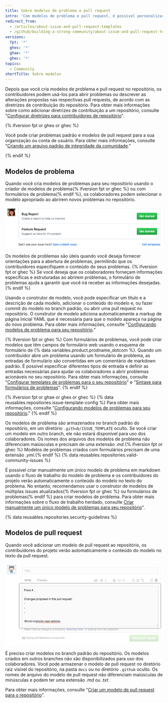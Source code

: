```yaml
---
title: Sobre modelos de problema e pull request
intro: 'Com modelos de problema e pull request, é possível personalizar e padronizar as informações que deseja que os contribuidores incluam quando abrem problemas e pull requests no seu repositório.'
redirect_from:
  - /articles/about-issue-and-pull-request-templates
  - /github/building-a-strong-community/about-issue-and-pull-request-templates
versions:
  fpt: '*'
  ghes: '*'
  ghae: '*'
  ghec: '*'
topics:
  - Community
shortTitle: Sobre modelos
---
```


Depois que você cria modelos de problema e pull request no repositório, os contribuidores podem usá-los para abrir problemas ou descrever as alterações propostas nas respectivas pull requests, de acordo com as diretrizes de contribuição do repositório. Para obter mais informações sobre como adicionar diretrizes de contribuição a um repositório, consulte "[Configurar diretrizes para contribuidores de repositório](/articles/setting-guidelines-for-repository-contributors)".

{% ifversion fpt or ghes or ghec %}

Você pode criar problemas padrão e modelos de pull request para a sua organização ou conta de usuário. Para obter mais informações, consulte "[Criando um arquivo padrão de integridade da comunidade](/communities/setting-up-your-project-for-healthy-contributions/creating-a-default-community-health-file)."

{% endif %}

## Modelos de problema

Quando você cria modelos de problemas para seu repositório usando o criador de modelos de problema{% ifversion fpt or ghec %} ou com formulários de problema{% endif %}, os colaboradores podem selecionar o modelo apropriado ao abrirem novos problemas no repositório.

![Página de novo problema mostrando opções do modelo de problema](/assets/images/help/issues/new-issue-page-with-multiple-templates.png)

Os modelos de problemas são úteis quando você deseja fornecer orientações para a abertura de problemas, permitindo que os contribuidores especifiquem o conteúdo do seus problemas. {% ifversion fpt or ghec %} Se você deseja que os colaboradores forneçam informações específicas e estruturadas ao abrirem problemas, o formulário de problemas ajuda a garantir que você irá receber as informações desejadas.{% endif %}

Usando o construtor de modelo, você pode especificar um titulo e a descrição de cada modelo, adicionar o conteúdo do modelo e, ou fazer commit do modelo no branch padrão, ou abrir uma pull request no repositório. O construtor de modelo adiciona automaticamente a markup de página inicial YAML que é necessária para que o modelo apareça na página do novo problema. Para obter mais informações, consulte "[Configurando modelos de problema para seu repositório](/articles/configuring-issue-templates-for-your-repository)."

{% ifversion fpt or ghec %}
Com formulários de problemas, você pode criar modelos que têm campos de formulário web usando o esquema de formulário de {% data variables.product.prodname_dotcom %}. Quando um contribuidor abre um problema usando um formulário de problema, as entradas de formulário são convertidas em um comentário de markdown padrão. É possível especificar diferentes tipos de entrada e definir as entradas necessárias para ajudar os colaboradores a abrir problemas acionáveis no seu repositório. Para obter mais informações, consulte "[Configurar templates de problemas para o seu repositório](/communities/using-templates-to-encourage-useful-issues-and-pull-requests/configuring-issue-templates-for-your-repository#creating-issue-forms)" e "[Sintaxe para formulários de problemas](/communities/using-templates-to-encourage-useful-issues-and-pull-requests/syntax-for-issue-forms)".
{% endif %}

{% ifversion fpt or ghae or ghes or ghec %}
{% data reusables.repositories.issue-template-config %} Para obter mais informações, consulte "[Configurando modelos de problemas para seu repositório](/communities/using-templates-to-encourage-useful-issues-and-pull-requests/configuring-issue-templates-for-your-repository#configuring-the-template-chooser)."
{% endif %}

Os modelos de problema são armazenados no branch padrão do repositório, em um diretório `.github/ISSUE_TEMPLATE` oculto. Se você criar um modelo em outro branch, ele não estará disponível para uso dos colaboradores. Os nomes dos arquivos dos modelos de problema não diferenciam maiúsculas e precisam de uma extensão *.md*.{% ifversion fpt or ghec %} Modelos de problemas criados com formulários precisam de uma extensão *.yml*.{% endif %} {% data reusables.repositories.valid-community-issues %}

É possível criar manualmente um único modelo de problema em markdown usando o fluxo de trabalho do modelo de problema e os contribuidores do projeto verão automaticamente o conteúdo do modelo no texto do problema. No entanto, recomendamos usar o construtor de modelos de múltiplas issues atualizados{% ifversion fpt or ghec %} ou formulários de problemas{% endif %} para criar modelos de problema. Para obter mais informações sobre o fluxo de trabalho herdado, consulte [Criar manualmente um único modelo de problemas para seu repositório](/articles/manually-creating-a-single-issue-template-for-your-repository)".

{% data reusables.repositories.security-guidelines %}

## Modelos de pull request

Quando você adicionar um modelo de pull request ao repositório, os contribuidores do projeto verão automaticamente o conteúdo do modelo no texto da pull request.

![Exemplo de modelo de pull request](/assets/images/help/pull_requests/pr-template-sample.png)

É preciso criar modelos no branch padrão do repositório. Os modelos criados em outros branches não são disponibilizados para uso dos colaboradores. Você pode armazenar o modelo de pull request no diretório raiz visível do repositório, na pasta `docs` ou no diretório `.github` oculto. Os nomes de arquivo do modelo de pull request não diferenciam maiúsculas de minúsculas e podem ter uma extensão *.md* ou *.txt*.

Para obter mais informações, consulte "[Criar um modelo de pull request para o repositório](/articles/creating-a-pull-request-template-for-your-repository)".
